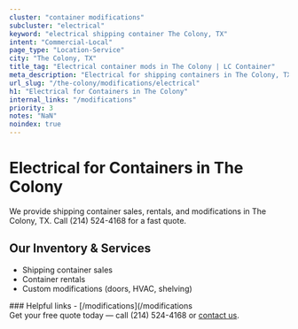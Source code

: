 ```yaml
---
cluster: "container modifications"
subcluster: "electrical"
keyword: "electrical shipping container The Colony, TX"
intent: "Commercial-Local"
page_type: "Location-Service"
city: "The Colony, TX"
title_tag: "Electrical container mods in The Colony | LC Container"
meta_description: "Electrical for shipping containers in The Colony, TX. Local fabrication & pro install. LC Container — Since 2003. Get a quote."
url_slug: "/the-colony/modifications/electrical"
h1: "Electrical for Containers in The Colony"
internal_links: "/modifications"
priority: 3
notes: "NaN"
noindex: true
---
```


# Electrical for Containers in The Colony

We provide shipping container sales, rentals, and modifications in The Colony, TX. Call (214) 524-4168 for a fast quote.

## Our Inventory & Services
- Shipping container sales
- Container rentals
- Custom modifications (doors, HVAC, shelving)

<div data-section="internal-links">
### Helpful links
- [/modifications](/modifications
</div>

<div data-section="cta">
Get your free quote today — call (214) 524-4168 or <a href="/contact">contact us</a>.
</div>

<script type="application/ld+json">{"@context":"https://schema.org","@type":"FAQPage","mainEntity":[{"@type":"Question","name":"How much does delivery cost in The Colony, TX?","acceptedAnswer":{"@type":"Answer","text":"Delivery costs vary by distance and container size. Most deliveries in The Colony, TX range from $150-$300. Call (214) 524-4168 for an exact quote based on your specific location."}},{"@type":"Question","name":"Do you offer financing or payment plans?","acceptedAnswer":{"@type":"Answer","text":"We accept major credit cards, checks, and can discuss commercial terms for bulk purchases. Call (214) 524-4168 to discuss options."}},{"@type":"Question","name":"Can you customize containers in The Colony, TX?","acceptedAnswer":{"@type":"Answer","text":"Yes — we perform modifications like doors, HVAC, insulation, and shelving. Request a custom quote at (214) 524-4168 or via our contact form."}}]}</script>
